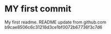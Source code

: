  
MY first commit
=======
My first readme.
README update from github.com
  b9cae8506c6c31218d3ce1bf0072b67736f3c7d6

